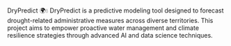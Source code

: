 DryPredict 🌍💧
DryPredict is a predictive modeling tool designed to forecast drought-related administrative measures across diverse territories. This project aims to empower proactive water management and climate resilience strategies through advanced AI and data science techniques.
